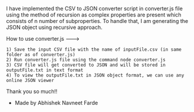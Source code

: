 I have implemented the CSV to JSON converter script in converter.js file using the method of recursion as complex properties are present which consists of n number of subproperties. To handle that, I am generating the JSON object using recursive approach.

How to use converter.js --->

    1) Save the input CSV file with the name of inputFile.csv (in same folder as of converter.js)
    2) Run converter.js file using the command node converter.js
    3) CSV file will get converted to JSON and will be stored in outputFile.txt in text format
    4) To view the outputFile.txt in JSON object format, we can use any online JSON viewer

Thank you so much!!

- Made by Abhishek Navneet Farde
